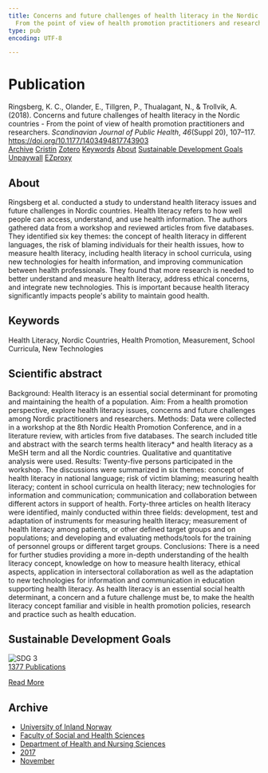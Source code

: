 ```yaml
---
title: Concerns and future challenges of health literacy in the Nordic countries -
  From the point of view of health promotion practitioners and researchers
type: pub
encoding: UTF-8

---
```

<h1>Publication</h1>
<article id="csl-bib-container-CWYL4ZBE" class="csl-bib-container">
  <div class="csl-bib-body"> <div class="csl-entry">Ringsberg, K. C., Olander, E., Tillgren, P., Thualagant, N., &#38; Trollvik, A. (2018). Concerns and future challenges of health literacy in the Nordic countries - From the point of view of health promotion practitioners and researchers. <i>Scandinavian Journal of Public Health</i>, <i>46</i>(Suppl 20), 107–117. <a href="https://doi.org/10.1177/1403494817743903">https://doi.org/10.1177/1403494817743903</a></div> </div>
  <div class="csl-bib-buttons">
    <a href="#taxonomy-article-CWYL4ZBE" alt="archive" class="csl-bib-button">Archive</a>
    <a href="https://app.cristin.no/results/show.jsf?id=1514849" alt="Cristin" class="csl-bib-button">Cristin</a>
    <a href="http://zotero.org/groups/5881554/items/CWYL4ZBE" alt="Zotero" class="csl-bib-button">Zotero</a>
    <a href="#keywords-article-CWYL4ZBE" alt="keywords" class="csl-bib-button">Keywords</a>
    <a href="#about-article-CWYL4ZBE" alt="about_pub" class="csl-bib-button">About</a>
    <a href="#sdg-article-CWYL4ZBE" alt="sdg" class="csl-bib-button">Sustainable Development Goals</a>
    <a href="https://journals.sagepub.com/doi/pdf/10.1177/1403494817743903" alt="Unpaywall" class="csl-bib-button">Unpaywall</a>
    <a href="https://journals.sagepub.com/doi/pdf/10.1177/1403494817743903" alt="EZproxy" class="csl-bib-button">EZproxy</a>
  </div>
  <div id="csl-bib-meta-container-CWYL4ZBE"></div>
</article>
<div id="csl-bib-meta-CWYL4ZBE" class="csl-bib-meta">
  <article id="about-article-CWYL4ZBE" class="about_pub-article">
    <h1>About</h1>
    Ringsberg et al. conducted a study to understand health literacy issues and future challenges in Nordic countries. Health literacy refers to how well people can access, understand, and use health information. The authors gathered data from a workshop and reviewed articles from five databases. They identified six key themes: the concept of health literacy in different languages, the risk of blaming individuals for their health issues, how to measure health literacy, including health literacy in school curricula, using new technologies for health information, and improving communication between health professionals. They found that more research is needed to better understand and measure health literacy, address ethical concerns, and integrate new technologies. This is important because health literacy significantly impacts people's ability to maintain good health.
  </article>
  <article id="keywords-article-CWYL4ZBE" class="keywords-article">
    <h1>Keywords</h1>
    Health Literacy, Nordic Countries, Health Promotion, Measurement, School Curricula, New Technologies
  </article>
  <article id="abstract-article-CWYL4ZBE" class="abstract-article">
    <h1>Scientific abstract</h1>
    Background: Health literacy is an essential social determinant for promoting and maintaining the health of a population. Aim: From a health promotion perspective, explore health literacy issues, concerns and future challenges among Nordic practitioners and researchers. Methods: Data were collected in a workshop at the 8th Nordic Health Promotion Conference, and in a literature review, with articles from five databases. The search included title and abstract with the search terms health literacy* and health literacy as a MeSH term and all the Nordic countries. Qualitative and quantitative analysis were used. Results: Twenty-five persons participated in the workshop. The discussions were summarized in six themes: concept of health literacy in national language; risk of victim blaming; measuring health literacy; content in school curricula on health literacy; new technologies for information and communication; communication and collaboration between different actors in support of health. Forty-three articles on health literacy were identified, mainly conducted within three fields: development, test and adaptation of instruments for measuring health literacy; measurement of health literacy among patients, or other defined target groups and on populations; and developing and evaluating methods/tools for the training of personnel groups or different target groups. Conclusions: There is a need for further studies providing a more in-depth understanding of the health literacy concept, knowledge on how to measure health literacy, ethical aspects, application in intersectoral collaboration as well as the adaptation to new technologies for information and communication in education supporting health literacy. As health literacy is an essential social health determinant, a concern and a future challenge must be, to make the health literacy concept familiar and visible in health promotion policies, research and practice such as health education.
  </article>
  <article id="sdg-article-CWYL4ZBE" class="sdg-article">
    <h1>Sustainable Development Goals</h1>
    <div class="sdg-container"><div id="sdg3" class="sdg">
        <img src="{{< params subfolder >}}images/sdg/sdg03_en.png" class="image" alt="SDG 3">
        <div class="sdg-overlay">
          <a href="{{< params subfolder >}}en/archive/?sdg=3#archive" class="sdg-publication-count"><span>1377</span> Publications</a>
          <p><a href="https://sdgs.un.org/goals/goal3" class="sdg-read-more">Read More</a></p>
        </div>
      </div></div>
  </article>
  <article id="taxonomy-article-CWYL4ZBE" class="taxonomy-article">
    <h1>Archive</h1>
    <ul>
      <li><a href="{{< params subfolder >}}en/archive/?key=3DCRN523">University of Inland Norway</a></li>
      <li><a href="{{< params subfolder >}}en/archive/?key=IDKFS3MX">Faculty of Social and Health Sciences</a></li>
      <li><a href="{{< params subfolder >}}en/archive/?key=GTV4ECMZ">Department of Health and Nursing Sciences</a></li>
      <li><a href="{{< params subfolder >}}en/archive/?key=QV2QKSDS">2017</a></li>
      <li><a href="{{< params subfolder >}}en/archive/?key=76Z26YNP">November</a></li>
    </ul>
  </article>
</div>
